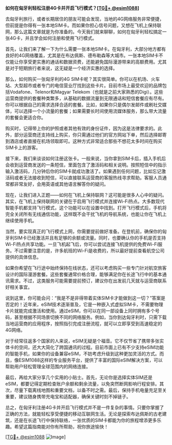 **如何在匈牙利轻松注册4G卡并开启飞行模式？[[TG💪+ @esim1088](https://t.me/s/esim1088)]**

去匈牙利旅行，或者长期居住的朋友可能会发现，当地的4G网络服务非常便捷，但前提是你得有一张本地SIM卡。而如果你担心信号问题，又想在飞机上保持联网，那么这篇文章就是为你准备的。今天我们就来聊聊，如何在匈牙利轻松搞定一张4G卡，并且学会如何注册和使用飞行模式。

首先，让我们来了解一下为什么需要一张本地SIM卡。在匈牙利，大部分地方都有良好的4G网络覆盖，尤其是在布达佩斯、德布勒森等大城市。一张本地SIM卡不仅能让你享受更实惠的通话和数据资费，还能避免国际漫游带来的高额费用。尤其是对于短期旅行者来说，这无疑是一个经济实惠的选择。

那么，如何购买一张匈牙利的4G SIM卡呢？其实很简单。你可以在机场、火车站、大型超市或者专门的电信营业厅找到这些卡片。目前市场上最受欢迎的品牌包括Vodafone、Telenor和Magyar Telekom（也就是之前大家熟悉的Digi）。这些运营商提供的套餐种类繁多，从基础的数据流量到无限通话和短信套餐应有尽有。你可以根据自己的需求选择合适的套餐。比如，如果你只是偶尔发邮件或刷社交媒体，可以选择一个小流量的套餐；如果需要长时间使用流媒体服务，那么带大流量的套餐会更适合你。

购买时，记得带上你的护照或者其他有效的身份证件，因为这是法律要求的。此外，部分运营商还支持线上购买，你只需通过他们的官方网站下单，然后选择邮寄到酒店或者直接在机场领取即可。这种方式非常适合那些不想花太多时间在购买SIM卡上的游客。

接下来，我们来谈谈如何注册这张卡。一般来说，当你拿到SIM卡后，插入手机后会收到运营商发送的一条短信，里面包含了激活码和相关说明。按照短信中的指示输入激活码，几分钟后你的SIM卡就成功激活了。如果遇到任何问题，比如忘记激活码或者无法接收到短信，可以直接联系运营商的客服热线寻求帮助。客服人员通常都非常友好，会用英语或其他语言解答你的疑问。

现在，让我们进入正题——如何在飞机上保持联网？这可能是很多人心中的疑问。其实，在飞机上保持联网的关键在于启用飞行模式并连接Wi-Fi热点。大多数现代智能手机都支持飞行模式，这个功能可以在设置中找到。打开飞行模式后，手机将完全关闭所有无线通信功能，这样既不会干扰飞机的导航系统，也能让你在飞机上继续使用手机。

当然，要实现真正的飞行模式上网，你需要提前做好准备。在登机前，确保你的匈牙利SIM卡已经激活并且有足够的余额或流量。同时，也要确认你的手机是否支持Wi-Fi热点共享功能。一旦飞机起飞后，你可以尝试连接飞机提供的免费Wi-Fi服务。不过需要注意的是，许多航班的Wi-Fi是收费的，所以最好提前查看航空公司提供的具体信息。

如果你希望在飞行途中始终保持在线状态，还可以考虑购买一些专门针对航空旅客设计的国际漫游套餐。这些套餐通常价格合理，能够满足你在长途飞行中的基本通讯需求。不过，这类服务可能需要提前预订，建议你在出发前几天就与运营商联系好相关事宜。

说到这里，你可能会问：“我是不是非得带着实体SIM卡才能做到这一切？”答案是否定的！近年来，eSIM技术逐渐普及，它是一种嵌入式虚拟SIM卡，不需要物理卡片就能完成激活和使用。通过eSIM，你可以在同一部设备上同时拥有多个号码，甚至根据不同场景切换不同的网络服务。例如，当你到达匈牙利时，只需下载当地运营商的应用程序，按照指引完成注册流程，就可以立即享受到高速稳定的4G网络。

对于经常往返多个国家的人来说，eSIM无疑是个福音。它不仅节省了携带多张实体卡的空间，还大大简化了跨国通讯的过程。目前市面上已有不少支持eSIM功能的智能手机，如果你的设备兼容eSIM，不妨考虑升级到这种更加灵活的方式。而且，像ESIM1088这样的专业服务平台，提供了丰富的国际eSIM解决方案，可以帮助用户轻松管理全球范围内的网络连接。

最后，再给大家分享几个实用的小贴士。首先，无论你是选择实体SIM还是eSIM，都要记得定期检查账户余额和剩余流量，以免突然断网影响行程安排。其次，尽量下载离线地图和重要文档，以备不时之需。最后，保持手机电量充足至关重要，建议随身携带充电宝和适配器，确保关键时刻不掉链子。

总之，在匈牙利注册4G卡并开启飞行模式并不是一件复杂的事情。只要你掌握了正确的方法，就能轻松享受便捷的移动互联网生活。无论是探索布达佩斯的古老建筑，还是在长途飞行中保持联络，一张优质的SIM卡都能为你的旅程增添更多乐趣。希望这篇指南能对你有所帮助，祝你旅途愉快！

[[TG💪+ @esim1088](https://t.me/s/esim1088) ![Image](https://i.postimg.cc/4NQfJmqS/Snipaste-2025-05-13-00-14-12.png)]